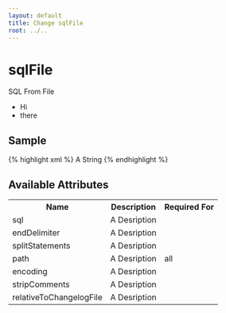 ```yaml
---
layout: default
title: Change sqlFile
root: ../..
---
```


# sqlFile #

SQL From File

* Hi
* there

## Sample ##

{% highlight xml %}
<sqlFile encoding="A String" endDelimiter="A String" path="A String" relativeToChangelogFile="true" splitStatements="true" stripComments="true">A String</sqlFile>
{% endhighlight %}

## Available Attributes ##

<table>
<tr><th>Name</th><th>Description</th><th>Required For</th></tr>
<tr><td>sql</td><td>A Desription</td><td></td></tr>
<tr><td>endDelimiter</td><td>A Desription</td><td></td></tr>
<tr><td>splitStatements</td><td>A Desription</td><td></td></tr>
<tr><td>path</td><td>A Desription</td><td>all</td></tr>
<tr><td>encoding</td><td>A Desription</td><td></td></tr>
<tr><td>stripComments</td><td>A Desription</td><td></td></tr>
<tr><td>relativeToChangelogFile</td><td>A Desription</td><td></td></tr>
</table>
